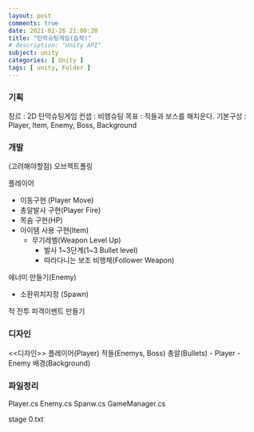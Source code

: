 ```yaml
---
layout: post
comments: true
date: 2021-02-26 21:00:20
title: "탄막슈팅게임(습작)"
# description: "Unity API"
subject: unity
categories: [ Unity ]
tags: [ unity, Folder ]
---
```



<!--
습작용 게임
(강의가 끝나면 배운걸 배이스로 직접 작업해서 만들어보자)
-->

### 기획

장르 : 2D 탄막슈팅게임
컨셉 : 비행슈팅
목표 : 적들과 보스를 해치운다.
기본구성 : Player, Item, Enemy, Boss, Background


### 개발

(고려해야할점)
오브젝트폴링

플레이어
- 이동구현 (Player Move)
- 총알발사 구현(Player Fire)
- 목숨 구현(HP)
- 아이템 사용 구현(Item)
    - 무기레벨(Weapon Level Up)
        - 발사 1~3단계(1~3 Bullet level)
        - 따라다니는 보조 비행체(Follower Weapon)


에너미 만들기(Enemy)
- 소환위치지정 (Spawn)


적 전투 피격이벤트 만들기

### 디자인

<<디자인>>
플레이어(Player)
적들(Enemys, Boss)
총알(Bullets)
    - Player
    - Enemy
배경(Background)



### 파일정리

Player.cs
Enemy.cs
Spanw.cs
GameManager.cs


stage 0.txt